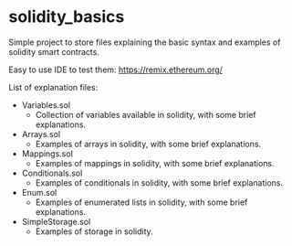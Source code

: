 # solidity_basics

Simple project to store files explaining the basic syntax and examples of solidity smart contracts.

Easy to use IDE to test them: https://remix.ethereum.org/

List of explanation files:
* Variables.sol
  * Collection of variables available in solidity, with some brief explanations.
* Arrays.sol
  * Examples of arrays in solidity, with some brief explanations.
* Mappings.sol
  * Examples of mappings in solidity, with some brief explanations.
* Conditionals.sol
   * Examples of conditionals in solidity, with some brief explanations.
* Enum.sol
   * Examples of enumerated lists in solidity, with some brief explanations.
* SimpleStorage.sol
   * Examples of storage in solidity.
